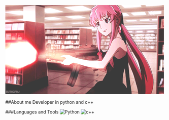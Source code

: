 [![Header](https://github.com/mandalorick/mandalorick/blob/main/assets/KNiu.gif)](https://github.com/mandalorick?tab=repositories)

##About me
Developer in python and c++ 

###Languages and Tools
![Python](https://img.shields.io/badge/-Python-000000?style=for-the-badge&logo=python)
![c++](https://img.shields.io/badge/-c++-000000?style=for-the-badge&logo=c++)